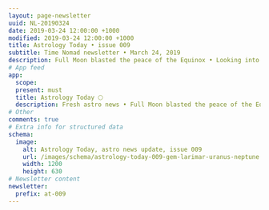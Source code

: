 ```yaml
---
layout: page-newsletter
uuid: NL-20190324
date: 2019-03-24 12:00:00 +1000
modified: 2019-03-24 12:00:00 +1000
title: Astrology Today • issue 009
subtitle: Time Nomad newsletter • March 24, 2019
description: Full Moon blasted the peace of the Equinox • Looking into the year ahead • The magic of the Larimar gemstone… read our regular astrological knowledge stories and news updates.
# App feed
app:
  scope: 
  present: must
  title: Astrology Today 🌕
  description: Fresh astro news • Full Moon blasted the peace of the Equinox • Looking into the year ahead • The magic of the Larimar gemstone
# Other
comments: true
# Extra info for structured data
schema:
  image:
    alt: Astrology Today, astro news update, issue 009
    url: /images/schema/astrology-today-009-gem-larimar-uranus-neptune.jpg
    width: 1200
    height: 630
# Newsletter content
newsletter:
  prefix: at-009
---
```


